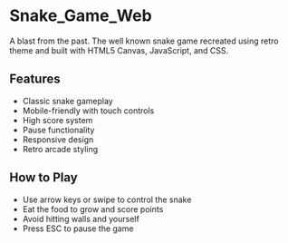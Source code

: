 # Snake_Game_Web
A blast from the past. The well known snake game recreated using retro theme and built with HTML5 Canvas, JavaScript, and CSS.

## Features
- Classic snake gameplay
- Mobile-friendly with touch controls
- High score system
- Pause functionality
- Responsive design
- Retro arcade styling

## How to Play
- Use arrow keys or swipe to control the snake
- Eat the food to grow and score points
- Avoid hitting walls and yourself
- Press ESC to pause the game
